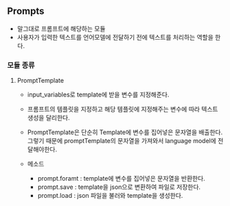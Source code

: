 ## Prompts

- 말그대로 프롬프트에 해당하는 모듈
- 사용자가 입력한 텍스트를 언어모델에 전달하기 전에 텍스트를 처리하는 역할을 한다.

### 모듈 종류

1. PromptTemplate

   - input_variables로 template에 받을 변수를 지정해준다.
   - 프롬프트의 템플릿을 지정하고 해당 템플릿에 지정해주는 변수에 따라 텍스트 생성을 달리한다.
   - PromptTemplate은 단순히 Template에 변수를 집어넣은 문자열을 배출한다.
     그렇기 때문에 promptTemplate의 문자열을 가져와서 language model에 전달해야한다.

   - 메소드
     - prompt.foramt : template에 변수를 집어넣은 문자열을 반환한다.
     - prompt.save : template을 json으로 변환하여 파일로 저장한다.
     - prompt.load : json 파일을 불러와 template을 생성한다.
